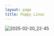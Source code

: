 ```yaml
---
layout: page
title: Puppy Linux
---
```



![2025-02-20_22-45](https://github.com/user-attachments/assets/02af22b5-8574-4fa2-a542-2cfc8f9a213a)
